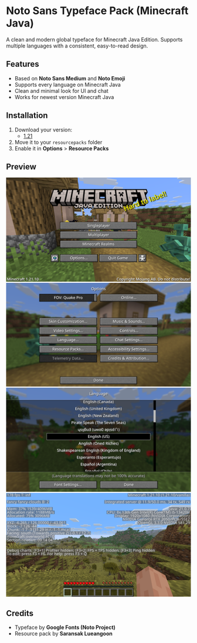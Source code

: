 # Noto Sans Typeface Pack (Minecraft Java)

A clean and modern global typeface for Minecraft Java Edition.
Supports multiple languages with a consistent, easy-to-read design.

## Features
- Based on **Noto Sans Medium** and **Noto Emoji**
- Supports every language on Minecraft Java
- Clean and minimal look for UI and chat
- Works for newest version Minecraft Java

## Installation
1. Download your version:
   - [1.21](NotoSansTypefacePack_1.21.zip)
2. Move it to your `resourcepacks` folder
3. Enable it in **Options** > **Resource Packs**

## Preview
![](engPreview.png)
![](optionPreview.png)
![](langPreview.png)
![](ingameF3Preview.png)

## Credits
- Typeface by **Google Fonts (Noto Project)**
- Resource pack by **Saransak Lueangoon**
